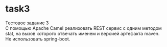 # task3
Тестовое задание 3  
С помощью Apache Camel реализовать REST сервис с одним методом stat, на вызов которого отвечать именем и версией артефакта maven. Не использовать spring-boot.
